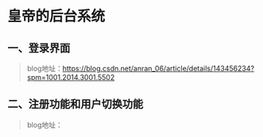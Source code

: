 # 皇帝的后台系统

## 一、登录界面
> blog地址：https://blog.csdn.net/anran_06/article/details/143456234?spm=1001.2014.3001.5502



## 二、注册功能和用户切换功能
> blog地址：












